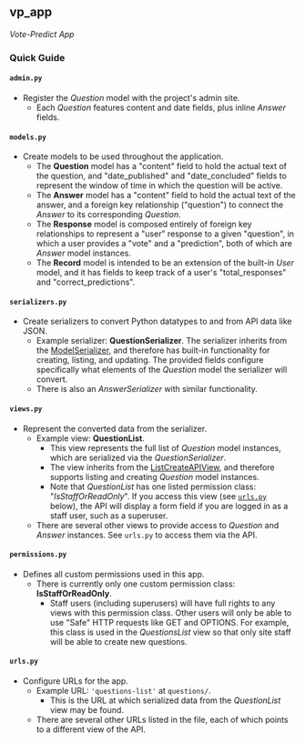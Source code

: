 ## vp_app
_Vote-Predict App_

### Quick Guide
#### `admin.py`
* Register the _Question_ model with the project's admin site.
    * Each _Question_ features content and date fields, plus inline _Answer_ fields.

#### `models.py`
* Create models to be used throughout the application.
    * The **Question** model has a "content" field to hold the actual text of the question, and "date_published" and "date_concluded" fields to represent the window of time in which the question will be active.
    * The **Answer** model has a "content" field to hold the actual text of the answer, and a foreign key relationship ("question") to connect the _Answer_ to its corresponding _Question_.
    * The **Response** model is composed entirely of foreign key relationships to represent a "user" response to a given "question", in which a user provides a "vote" and a "prediction", both of which are _Answer_ model instances.
    * The **Record** model is intended to be an extension of the built-in _User_ model, and it has fields to keep track of a user's "total_responses" and "correct_predictions".

#### `serializers.py`
* Create serializers to convert Python datatypes to and from API data like JSON.
    * Example serializer: **QuestionSerializer**. The serializer inherits from the [ModelSerializer](https://www.django-rest-framework.org/api-guide/serializers/#modelserializer), and therefore has built-in functionality for creating, listing, and updating. The provided fields configure specifically what elements of the _Question_ model the serializer will convert.
    * There is also an _AnswerSerializer_ with similar functionality.

#### `views.py`
* Represent the converted data from the serializer.
    * Example view: **QuestionList**.
        * This view represents the full list of _Question_ model instances, which are serialized via the _QuestionSerializer_.
        * The view inherits from the [ListCreateAPIView](https://www.django-rest-framework.org/api-guide/generic-views/#listcreateapiview), and therefore supports listing and creating _Question_ model instances.
        * Note that _QuestionList_ has one listed permission class: "_IsStaffOrReadOnly_". If you access this view (see [`urls.py`](https://github.com/davidhammaker/Vote_Predict_Backend/tree/master/vp_project/vp_app#urlspy) below), the API will display a form field if you are logged in as a staff user, such as a superuser.
    * There are several other views to provide access to _Question_ and _Answer_ instances. See `urls.py` to access them via the API.

#### `permissions.py`
* Defines all custom permissions used in this app.
    * There is currently only one custom permission class: **IsStaffOrReadOnly**.
        * Staff users (including superusers) will have full rights to any views with this permission class. Other users will only be able to use "Safe" HTTP requests like GET and OPTIONS. For example, this class is used in the _QuestionsList_ view so that only site staff will be able to create new questions.

#### `urls.py`
* Configure URLs for the app.
    * Example URL: `'questions-list'` at `questions/`.
        * This is the URL at which serialized data from the _QuestionList_ view may be found.
    * There are several other URLs listed in the file, each of which points to a different view of the API.
